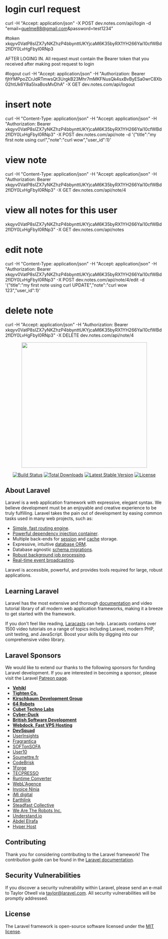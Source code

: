 # login curl request
curl -H "Accept: application/json" -X POST dev.notes.com/api/login -d "email=guelme88@gmail.com&password=test1234”

#token 
xkqyv0VatP8sIZX7yNKZhzP4bbynttUKYjcaM6K35byRX1YH266Yai10cfWBd2fIDY0LvHgFbyI0RNp3

AFTER LOGING IN. All request must contain the Bearer token that you received after making post request to login

#logout
curl -H "Accept: application/json" -H "Authorization: Bearer fjhYMPpoZCrJdRTmwsQt3UrgkB23Mhr7mMKFNusQk4sxBvByESa0wrC8Xb02htUk6Y8a5lxaBosMvDhA" -X GET dev.notes.com/api/logout

# insert note
curl -H "Content-Type: application/json" -H "Accept: application/json" -H "Authorization: Bearer xkqyv0VatP8sIZX7yNKZhzP4bbynttUKYjcaM6K35byRX1YH266Yai10cfWBd2fIDY0LvHgFbyI0RNp3" -X POST dev.notes.com/api/note -d '{"title":"my first note using curl","note":"curl wow","user_id":1}'

# view note
curl -H "Content-Type: application/json" -H "Accept: application/json" -H "Authorization: Bearer xkqyv0VatP8sIZX7yNKZhzP4bbynttUKYjcaM6K35byRX1YH266Yai10cfWBd2fIDY0LvHgFbyI0RNp3" -X GET dev.notes.com/api/note/4

# view all notes for this user
xkqyv0VatP8sIZX7yNKZhzP4bbynttUKYjcaM6K35byRX1YH266Yai10cfWBd2fIDY0LvHgFbyI0RNp3" -X GET dev.notes.com/api/notes

# edit note
curl -H "Content-Type: application/json" -H "Accept: application/json" -H "Authorization: Bearer xkqyv0VatP8sIZX7yNKZhzP4bbynttUKYjcaM6K35byRX1YH266Yai10cfWBd2fIDY0LvHgFbyI0RNp3" -X POST dev.notes.com/api/note/4/edit -d '{"title":"my first note using curl UPDATE","note":"curl wow 123","user_id":1}'

# delete note
curl -H "Accept: application/json" -H "Authorization: Bearer xkqyv0VatP8sIZX7yNKZhzP4bbynttUKYjcaM6K35byRX1YH266Yai10cfWBd2fIDY0LvHgFbyI0RNp3" -X DELETE dev.notes.com/api/note/4




<p align="center"><img src="https://res.cloudinary.com/dtfbvvkyp/image/upload/v1566331377/laravel-logolockup-cmyk-red.svg" width="400"></p>

<p align="center">
<a href="https://travis-ci.org/laravel/framework"><img src="https://travis-ci.org/laravel/framework.svg" alt="Build Status"></a>
<a href="https://packagist.org/packages/laravel/framework"><img src="https://poser.pugx.org/laravel/framework/d/total.svg" alt="Total Downloads"></a>
<a href="https://packagist.org/packages/laravel/framework"><img src="https://poser.pugx.org/laravel/framework/v/stable.svg" alt="Latest Stable Version"></a>
<a href="https://packagist.org/packages/laravel/framework"><img src="https://poser.pugx.org/laravel/framework/license.svg" alt="License"></a>
</p>

## About Laravel

Laravel is a web application framework with expressive, elegant syntax. We believe development must be an enjoyable and creative experience to be truly fulfilling. Laravel takes the pain out of development by easing common tasks used in many web projects, such as:

- [Simple, fast routing engine](https://laravel.com/docs/routing).
- [Powerful dependency injection container](https://laravel.com/docs/container).
- Multiple back-ends for [session](https://laravel.com/docs/session) and [cache](https://laravel.com/docs/cache) storage.
- Expressive, intuitive [database ORM](https://laravel.com/docs/eloquent).
- Database agnostic [schema migrations](https://laravel.com/docs/migrations).
- [Robust background job processing](https://laravel.com/docs/queues).
- [Real-time event broadcasting](https://laravel.com/docs/broadcasting).

Laravel is accessible, powerful, and provides tools required for large, robust applications.

## Learning Laravel

Laravel has the most extensive and thorough [documentation](https://laravel.com/docs) and video tutorial library of all modern web application frameworks, making it a breeze to get started with the framework.

If you don't feel like reading, [Laracasts](https://laracasts.com) can help. Laracasts contains over 1500 video tutorials on a range of topics including Laravel, modern PHP, unit testing, and JavaScript. Boost your skills by digging into our comprehensive video library.

## Laravel Sponsors

We would like to extend our thanks to the following sponsors for funding Laravel development. If you are interested in becoming a sponsor, please visit the Laravel [Patreon page](https://patreon.com/taylorotwell).

- **[Vehikl](https://vehikl.com/)**
- **[Tighten Co.](https://tighten.co)**
- **[Kirschbaum Development Group](https://kirschbaumdevelopment.com)**
- **[64 Robots](https://64robots.com)**
- **[Cubet Techno Labs](https://cubettech.com)**
- **[Cyber-Duck](https://cyber-duck.co.uk)**
- **[British Software Development](https://www.britishsoftware.co)**
- **[Webdock, Fast VPS Hosting](https://www.webdock.io/en)**
- **[DevSquad](https://devsquad.com)**
- [UserInsights](https://userinsights.com)
- [Fragrantica](https://www.fragrantica.com)
- [SOFTonSOFA](https://softonsofa.com/)
- [User10](https://user10.com)
- [Soumettre.fr](https://soumettre.fr/)
- [CodeBrisk](https://codebrisk.com)
- [1Forge](https://1forge.com)
- [TECPRESSO](https://tecpresso.co.jp/)
- [Runtime Converter](http://runtimeconverter.com/)
- [WebL'Agence](https://weblagence.com/)
- [Invoice Ninja](https://www.invoiceninja.com)
- [iMi digital](https://www.imi-digital.de/)
- [Earthlink](https://www.earthlink.ro/)
- [Steadfast Collective](https://steadfastcollective.com/)
- [We Are The Robots Inc.](https://watr.mx/)
- [Understand.io](https://www.understand.io/)
- [Abdel Elrafa](https://abdelelrafa.com)
- [Hyper Host](https://hyper.host)

## Contributing

Thank you for considering contributing to the Laravel framework! The contribution guide can be found in the [Laravel documentation](https://laravel.com/docs/contributions).

## Security Vulnerabilities

If you discover a security vulnerability within Laravel, please send an e-mail to Taylor Otwell via [taylor@laravel.com](mailto:taylor@laravel.com). All security vulnerabilities will be promptly addressed.

## License

The Laravel framework is open-source software licensed under the [MIT license](https://opensource.org/licenses/MIT).
